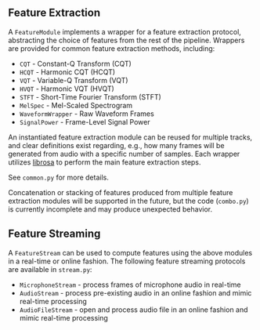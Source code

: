 ## Feature Extraction
A ```FeatureModule``` implements a wrapper for a feature extraction protocol, abstracting the choice of features from the rest of the pipeline.
Wrappers are provided for common feature extraction methods, including:
- ```CQT``` - Constant-Q Transform (CQT)
- ```HCQT``` - Harmonic CQT (HCQT)
- ```VQT``` - Variable-Q Transform (VQT)
- ```HVQT``` - Harmonic VQT (HVQT)
- ```STFT``` - Short-Time Fourier Transform (STFT)
- ```MelSpec``` - Mel-Scaled Spectrogram
- ```WaveformWrapper``` - Raw Waveform Frames
- ```SignalPower``` - Frame-Level Signal Power

An instantiated feature extraction module can be reused for multiple tracks, and clear definitions exist regarding, e.g., how many frames will be generated from audio with a specific number of samples.
Each wrapper utilizes [librosa](https://librosa.org/doc/latest/index.html) to perform the main feature extraction steps.

See ```common.py``` for more details.

Concatenation or stacking of features produced from multiple feature extraction modules will be supported in the future, but the code (```combo.py```) is currently incomplete and may produce unexpected behavior.

## Feature Streaming
A ```FeatureStream``` can be used to compute features using the above modules in a real-time or online fashion.
The following feature streaming protocols are available in ```stream.py```:
- ```MicrophoneStream``` - process frames of microphone audio in real-time
- ```AudioStream``` - process pre-existing audio in an online fashion and mimic real-time processing
- ```AudioFileStream``` - open and process audio file in an online fashion and mimic real-time processing
